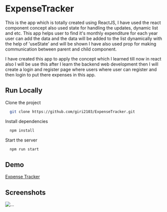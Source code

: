 # ExpenseTracker
This is the app which is totally created using ReactJS, I have used the react component concept also used state for handling the updates, dynamic list and etc. This app helps user to find it's monthly expenditure for each year user can add the data and the data will be added to the list dynamically with the help of 'useState' and will be shown I have also used prop for making communication between parent and child component.

I have created this app to apply the concept which I learned till now in react also I will be use this after I learn the backend web development then I will create a login and register page where users where user can register and then login to put there expenses in this app.

## Run Locally

Clone the project

```bash
  git clone https://github.com/giri2103/ExpenseTracker.git
```


Install dependencies

```bash
  npm install
```

Start the server

```bash
  npm run start
```



## Demo

<a href="https://expenseschecker.netlify.app/">Expense Tracker</a>


## Screenshots

<img src="https://drive.google.com/uc?export=view&id=1eRpaZmnzvqwd3pvNBA6X139ESbSTSj15" alt="..."></img>

